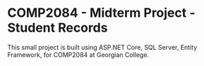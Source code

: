 ﻿<h1> COMP2084 - Midterm Project - Student Records</h1>

<p>This small project is built using ASP.NET Core, SQL Server, Entity Framework, for COMP2084
    at Georgian College.</p>
